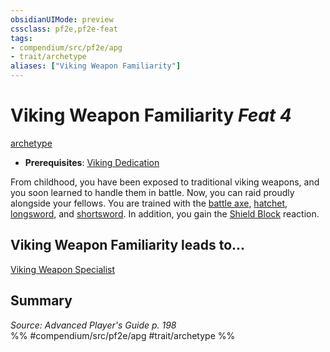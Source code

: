 ```yaml
---
obsidianUIMode: preview
cssclass: pf2e,pf2e-feat
tags:
- compendium/src/pf2e/apg
- trait/archetype
aliases: ["Viking Weapon Familiarity"]
---
```

# Viking Weapon Familiarity  *Feat 4*  
[archetype](/rules/traits/archetype.md)  

- **Prerequisites**: [Viking Dedication](/compendium/feats/viking-dedication-apg.md)

From childhood, you have been exposed to traditional viking weapons, and you soon learned to handle them in battle. Now, you can raid proudly alongside your fellows. You are trained with the [battle axe](/compendium/equipment/items/battle-axe.md), [hatchet](/compendium/equipment/items/hatchet.md), [longsword](/compendium/equipment/items/longsword.md), and [shortsword](/compendium/equipment/items/shortsword.md). In addition, you gain the [Shield Block](/compendium/feats/shield-block.md) reaction.

## Viking Weapon Familiarity leads to...

[Viking Weapon Specialist](/compendium/feats/viking-weapon-specialist-apg.md)

## Summary

*Source: Advanced Player's Guide p. 198*  
%% #compendium/src/pf2e/apg #trait/archetype %%